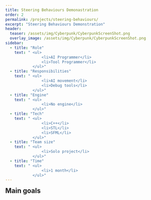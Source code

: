 ```yaml
---
title: Steering Behaviours Demonastration
order: 2
permalink: /projects/steering-behaviours/
excerpt: "Steering Behaviours Demonstration"
header:
  teaser: /assets/img/Cyberpunk/CyberpunkScreenShot.png
  overlay_image: /assets/img/Cyberpunk/CyberpunkScreenShot.png
sidebar:
  - title: "Role"
    text: " <ul>
                <li>AI Programmer</li>
                <li>Tool Programmer</li>
            </ul>"
  - title: "Responsibilities"
    text: " <ul>
                <li>AI movement</li>
                <li>Debug tools</li>
            </ul>"
  - title: "Engine"
    text: " <ul>
                <li>No engine</li>
            </ul>"
  - title: "Tech"
    text: " <ul>
                <li>C++</li>
                <li>STL</li>
                <li>SFML</li> 
            </ul>"
  - title: "Team size"
    text: " <ul>
                <li>Solo project</li>
            </ul>"
  - title: "Time"
    text: " <ul>
                <li>1 month</li>
            </ul>"
---
```


[//]: # "DI CHE PROGETTO SI TRATTA"

<h2 id="main_goals" class="" style="margin-top: 0em">Main goals</h2>

[//]: # "In questo progetto mi sono occupato di un argomento fondamentale dell'AI per videogiochi: gli steering behaviour."
[//]: # "Ho costruito delle dimostrazioni dei behaviour piu comuni: Seek, Flee, Arrive, Wander, Pursue, Evande e Path Following."
[//]: # "I parametri dell'AI sono modificabili in realtime ed e possibile abilitare della grafica di supporto per visionare meglio il compoprtamento dell'agente."